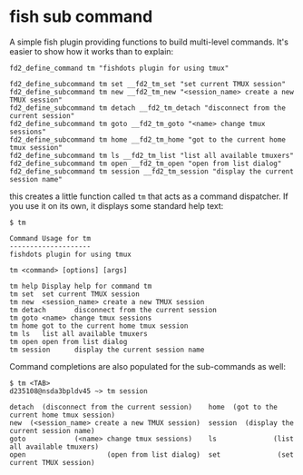 # fish sub command

A simple fish plugin providing functions to build multi-level commands.  It's easier to show how it works than to explain:

```fish
fd2_define_command tm "fishdots plugin for using tmux"

fd2_define_subcommand tm set __fd2_tm_set "set current TMUX session"
fd2_define_subcommand tm new __fd2_tm_new "<session_name> create a new TMUX session"
fd2_define_subcommand tm detach __fd2_tm_detach "disconnect from the current session"
fd2_define_subcommand tm goto __fd2_tm_goto "<name> change tmux sessions"
fd2_define_subcommand tm home __fd2_tm_home "got to the current home tmux session"
fd2_define_subcommand tm ls __fd2_tm_list "list all available tmuxers"
fd2_define_subcommand tm open __fd2_tm_open "open from list dialog"
fd2_define_subcommand tm session __fd2_tm_session "display the current session name"
```
this creates a little function called `tm` that acts as a command dispatcher.  If you use it on its own, it displays some standard help text:

```shell
$ tm

Command Usage for tm
--------------------
fishdots plugin for using tmux

tm <command> [options] [args]

tm help Display help for command tm
tm set  set current TMUX session
tm new  <session_name> create a new TMUX session
tm detach       disconnect from the current session
tm goto <name> change tmux sessions
tm home got to the current home tmux session
tm ls   list all available tmuxers
tm open open from list dialog
tm session      display the current session name
```

Command completions are also populated for the sub-commands as well:

```shell
$ tm <TAB>
d235108@nsda3bpldv45 ~> tm session

detach  (disconnect from the current session)    home  (got to the current home tmux session)  
new  (<session_name> create a new TMUX session)  session  (display the current session name)
goto            (<name> change tmux sessions)    ls              (list all available tmuxers)  
open                    (open from list dialog)  set              (set current TMUX session)
```
